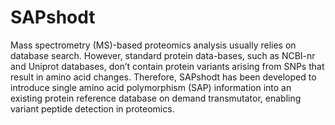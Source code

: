 SAPshodt
========

Mass spectrometry (MS)-based proteomics analysis usually relies on database search. However, standard protein data-bases, such as NCBI-nr and Uniprot databases, don’t contain protein variants arising from SNPs that result in amino acid changes. Therefore, SAPshodt has been developed to introduce single amino acid polymorphism (SAP) information into an existing protein reference database on demand transmutator, enabling variant peptide detection in proteomics. 
